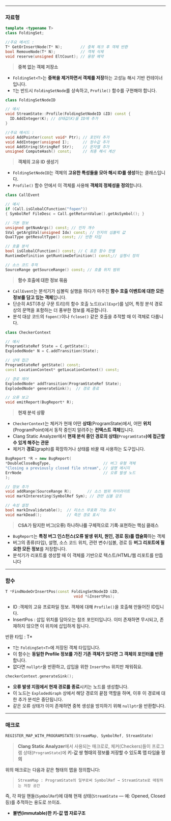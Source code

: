 
---
### 자료형

```cpp
template <typename T> 
class FoldingSet;

//주요 메서드 :
T* GetOrInsertNode(T* N);        // 중복 체크 후 객체 반환
bool RemoveNode(T* N);           // 객체 삭제
void reserve(unsigned EltCount); // 용량 예약
```
>**중복 없는 객체 저장소**
- `FoldingSet<T>`는 **중복을 제거하면서 객체를 저장**하는 고성능 해시 기반 컨테이너입니다.
- `T`는 반드시 `FoldingSetNode`를 상속하고, `Profile()` 함수를 구현해야 합니다.



```cpp
class FoldingSetNodeID

// 예시
void StreamState::Profile(FoldingSetNodeID &ID) const {
  ID.AddInteger(K); // 상태값(K)을 ID에 추가
}

//주요 메서드 :
void AddPointer(const void* Ptr); // 포인터 추가 
void AddInteger(unsigned I);      // 정수값 추가 
void AddString(StringRef Str);    // 문자열 추가 
unsigned ComputeHash() const;     // 최종 해시 계산
```
>**객체의 고유 ID 생성기**
- `FoldingSetNodeID`는 객체의 **고유한 특성들을 모아 해시 ID를 생성**하는 클래스입니다.
- `Profile()` 함수 안에서 이 객체를 사용해 **객체의 정체성을 정의**합니다.



```cpp
class CallEvent

// 예시
if (Call.isGlobalCFunction("fopen")) 
{ SymbolRef FileDesc = Call.getReturnValue().getAsSymbol(); }

// 기본 정보
unsigned getNumArgs() const; // 인자 개수 
SVal getArgSVal(unsigned Idx) const; // 인자의 심볼릭 값 
QualType getResultType() const; // 반환 타입 

// 호출 분석 
bool isGlobalCFunction() const; // C 표준 함수 판별 
RuntimeDefinition getRuntimeDefinition() const;// 실행시 정의 

// 소스 코드 추적 
SourceRange getSourceRange() const; // 호출 위치 범위
```
>**함수 호출에 대한 정보 묶음**
- `CallEvent`는 분석기가 심볼릭 실행을 하다가 마주친 **함수 호출 이벤트에 대한 모든 정보를 담고 있는 객체**입니다.
- 단순히 AST(추상 구문 트리)의 함수 호출 노드(`CallExpr`)를 넘어, 특정 분석 경로상의 문맥을 포함하는 더 풍부한 정보를 제공합니다.
- 분석 대상 코드의 `fopen()`이나 `fclose()` 같은 호출을 추적할 때 이 객체로 다룹니다.



```cpp
class CheckerContext

// 예시
ProgramStateRef State = C.getState(); 
ExplodedNode* N = C.addTransition(State);

// 상태 접근
ProgramStateRef getState() const;
const LocationContext* getLocationContext() const;

// 경로 제어
ExplodedNode* addTransition(ProgramStateRef State);
ExplodedNode* generateSink();  // 경로 종료

// 오류 보고
void emitReport(BugReport* R);
```
>**현재 분석 상황**
- `CheckerContext`는 체커가 현재 어떤 **상태**(ProgramState)에서, 어떤 **위치**(ProgramPoint)에서 동작 중인지 알려주는 **컨텍스트 객체**입니다.
- Clang Static Analyzer에서 **현재 분석 중인 경로의 상태(**`ProgramState`**)에 접근할 수 있게 해주는 관문**
- 체커가 **경로**(graph)를 확장하거나 상태를 바꿀 때 사용하는 도구입니다.



```cpp
BugReport *R = new BugReport( 
*DoubleCloseBugType,                       // 버그 유형 객체
"Closing a previously closed file stream", // 설명 메시지 
ErrNode                                    // 오류 발생 노드 
);

// 정보 추가
void addRange(SourceRange R);       // 소스 범위 하이라이트
void markInteresting(SymbolRef Sym); // 관련 심볼 강조

// 속성 설정
bool markInvalidatable();  // 리소스 무효화 가능 표시
void markDead();           // 죽은 경로 표시
```
>**CSA가 탐지한 버그(오류) 하나하나를 구체적으로 기록·표현하는 핵심 클래스**
- `BugReport`는 **특정 버그 인스턴스(오류 발생 위치, 원인, 경로 등)를 캡슐화**하는 객체
- 버그의 종류(타입), 설명, 소스 코드 위치, 관련 변수/심볼, 경로 등 **버그 리포트에 필요한 모든 정보**를 저장합니다.
- 분석기가 리포트를 생성할 때 이 객체를 기반으로 텍스트/HTML/웹 리포트를 만듭니다



---
### 함수

```cpp
T *FindNodeOrInsertPos(const FoldingSetNodeID &ID,                           
					          void *&InsertPos);
```
- ID :객체의 고유 프로파일 정보. 객체에 대해 `Profile()`을 호출해 만들어진 ID입니다.
- InsertPos : 삽입 위치를 담아오는 참조 포인터입니다. 이미 존재하면 무시되고, 존재하지 않으면 이 위치에 삽입하게 됩니다.

 반환 타입 : T*

- `T`는 `FoldingSet<T>`에 저장된 객체 타입입니다.
- 이 함수는 **동일한 Profile 정보를 가진 기존 객체가 있다면 그 객체의 포인터를 반환**합니다.
- 없다면 `nullptr`을 반환하고, 삽입을 위한 `InsertPos` 위치만 채워줘요.


```cpp
checkerContext.generateSink();
```
- **오류 발생 지점에서 현재 경로를 종료**시키는 노드를 생성합니다.
- 이 노드는 `ExplodedGraph` 상에서 해당 경로의 끝점 역할을 하며, 이후 이 경로에 대한 추가 분석은 중단됩니다.
- 같은 오류 상태가 이미 존재하면 중복 생성을 방지하기 위해 `nullptr`을 반환합니다.



---

### 매크로

```cpp
REGISTER_MAP_WITH_PROGRAMSTATE(StreamMap, SymbolRef, StreamState)
```
> **Clang Static Analyzer**에서 사용되는 매크로로, 체커(Checkers)들이 프로그램 상태(`ProgramState`)에 **키-값 쌍 형태의 정보를 저장할 수 있도록 맵 타입을 정의**

위의 매크로는 다음과 같은 형태의 맵을 정의합니다:

> `StreamMap : ProgramState의 일부로써 SymbolRef → StreamState로 매핑하는 저장 공간`

즉, 각 파일 핸들(`SymbolRef`)에 대해 현재 상태(`StreamState` — 예: Opened, Closed 등)를 추적하는 용도로 쓰이죠.
- **불변(immutable)한 키-값 맵 자료구조**

